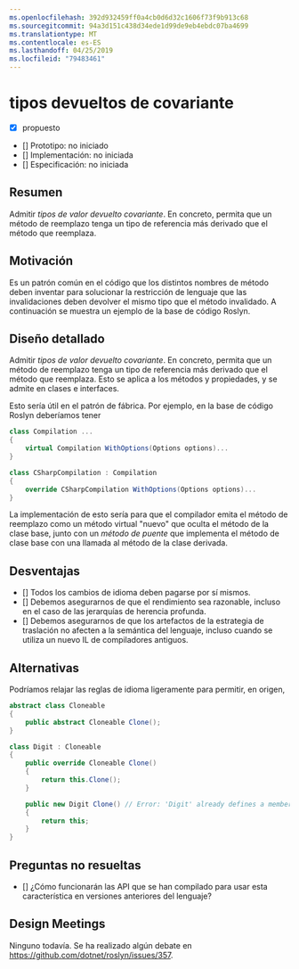 ```yaml
---
ms.openlocfilehash: 392d932459ff0a4cb0d6d32c1606f73f9b913c68
ms.sourcegitcommit: 94a3d151c438d34ede1d99de9eb4ebdc07ba4699
ms.translationtype: MT
ms.contentlocale: es-ES
ms.lasthandoff: 04/25/2019
ms.locfileid: "79483461"
---
```

# <a name="covariant-return-types"></a>tipos devueltos de covariante

* [x] propuesto
* [] Prototipo: no iniciado
* [] Implementación: no iniciada
* [] Especificación: no iniciada

## <a name="summary"></a>Resumen
[summary]: #summary

Admitir _tipos de valor devuelto covariante_. En concreto, permita que un método de reemplazo tenga un tipo de referencia más derivado que el método que reemplaza.

## <a name="motivation"></a>Motivación
[motivation]: #motivation

Es un patrón común en el código que los distintos nombres de método deben inventar para solucionar la restricción de lenguaje que las invalidaciones deben devolver el mismo tipo que el método invalidado. A continuación se muestra un ejemplo de la base de código Roslyn.

## <a name="detailed-design"></a>Diseño detallado
[design]: #detailed-design

Admitir _tipos de valor devuelto covariante_. En concreto, permita que un método de reemplazo tenga un tipo de referencia más derivado que el método que reemplaza. Esto se aplica a los métodos y propiedades, y se admite en clases e interfaces.

Esto sería útil en el patrón de fábrica. Por ejemplo, en la base de código Roslyn deberíamos tener

``` cs
class Compilation ...
{
    virtual Compilation WithOptions(Options options)...
}
```

``` cs
class CSharpCompilation : Compilation
{
    override CSharpCompilation WithOptions(Options options)...
}
```

La implementación de esto sería para que el compilador emita el método de reemplazo como un método virtual "nuevo" que oculta el método de la clase base, junto con un _método de puente_ que implementa el método de clase base con una llamada al método de la clase derivada.

## <a name="drawbacks"></a>Desventajas
[drawbacks]: #drawbacks

- [] Todos los cambios de idioma deben pagarse por sí mismos.
- [] Debemos asegurarnos de que el rendimiento sea razonable, incluso en el caso de las jerarquías de herencia profunda.
- [] Debemos asegurarnos de que los artefactos de la estrategia de traslación no afecten a la semántica del lenguaje, incluso cuando se utiliza un nuevo IL de compiladores antiguos.

## <a name="alternatives"></a>Alternativas
[alternatives]: #alternatives

Podríamos relajar las reglas de idioma ligeramente para permitir, en origen,

```csharp
abstract class Cloneable
{
    public abstract Cloneable Clone();
}

class Digit : Cloneable
{
    public override Cloneable Clone()
    {
        return this.Clone();
    }

    public new Digit Clone() // Error: 'Digit' already defines a member called 'Clone' with the same parameter types
    {
        return this;
    }
}
```

## <a name="unresolved-questions"></a>Preguntas no resueltas
[unresolved]: #unresolved-questions

- [] ¿Cómo funcionarán las API que se han compilado para usar esta característica en versiones anteriores del lenguaje?

## <a name="design-meetings"></a>Design Meetings

Ninguno todavía. Se ha realizado algún debate en <https://github.com/dotnet/roslyn/issues/357>.